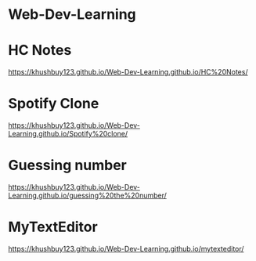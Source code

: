 <h1>Web-Dev-Learning</h1>

# HC Notes
https://khushbuy123.github.io/Web-Dev-Learning.github.io/HC%20Notes/

# Spotify Clone
https://khushbuy123.github.io/Web-Dev-Learning.github.io/Spotify%20clone/

# Guessing number
https://khushbuy123.github.io/Web-Dev-Learning.github.io/guessing%20the%20number/

# MyTextEditor
https://khushbuy123.github.io/Web-Dev-Learning.github.io/mytexteditor/
